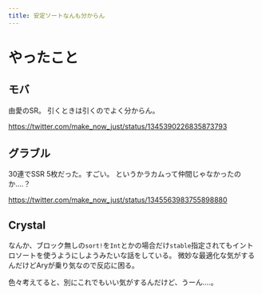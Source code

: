 ```yaml
---
title: 安定ソートなんも分からん
---
```


# やったこと

## モバ

由愛のSR。
引くときは引くのでよく分からん。

<https://twitter.com/make_now_just/status/1345390226835873793>

## グラブル

30連でSSR 5枚だった。すごい。
というかラカムって仲間じゃなかったのか‥‥？

<https://twitter.com/make_now_just/status/1345563983755898880>

## Crystal

なんか、ブロック無しの`sort!`を`Int`とかの場合だけ`stable`指定されてもイントロソートを使うようにしようみたいな話をしている。
微妙な最適化な気がするんだけどAryが乗り気なので反応に困る。

色々考えてると、別にこれでもいい気がするんだけど、うーん‥‥。
